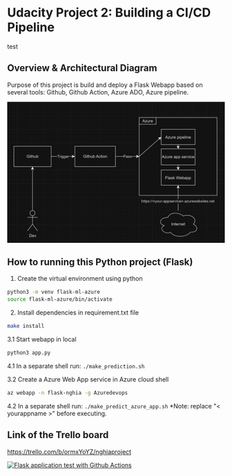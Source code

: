 # Udacity Project 2: Building a CI/CD Pipeline
test
## Overview & Architectural Diagram

Purpose of this project is build and deploy a Flask Webapp based on several tools: Github, Github Action, Azure ADO, Azure pipeline.

![Architectural Diagram](./image/1.png)

## How to running this Python project (Flask)

1. Create the virtual environment using python
```bash
python3 -m venv flask-ml-azure
source flask-ml-azure/bin/activate
```

2. Install dependencies in requirement.txt file
```bash
make install
```

3.1 Start webapp in local
```bash
python3 app.py
```


4.1 In a separate shell run: `./make_prediction.sh`


3.2 Create a Azure Web App service in Azure cloud shell
```bash
az webapp -n flask-nghia -g Azuredevops
```


4.2 In a separate shell run: `./make_predict_azure_app.sh`
*Note: replace "< yourappname >" before executing.


## Link of the Trello board

https://trello.com/b/ormxYoYZ/nghiaproject

[![Flask application test with Github Actions](https://github.com/nghiattr/udacity-devops-project2/actions/workflows/pylint.yml/badge.svg)](https://github.com/nghiattr/udacity-devops-project2/actions/workflows/pylint.yml)

